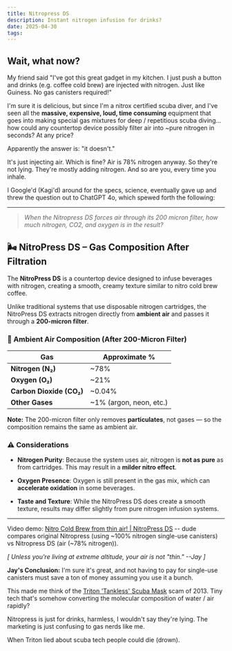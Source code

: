 ```yaml
---
title: Nitropress DS
description: Instant nitrogen infusion for drinks?
date: 2025-04-30
tags:
---
```


## Wait, what now?

My friend said "I've got this great gadget in my kitchen. I just push a button and drinks
(e.g. coffee cold brew) are injected with nitrogen. Just like Guiness.
No gas canisters required!"

I'm sure it is delicious, but since I'm a nitrox certified scuba diver,
and I've seen all the **massive, expensive, loud, time consuming** equipment that goes into making
special gas mixtures for deep / repetitious scuba diving... how could any countertop
device possibly filter air into ~pure nitrogen in seconds? At any price?

Apparently the answer is: "it doesn't." 

It's just injecting air. Which is fine? Air is 78% nitrogen anyway. So they're not
lying. They're mostly adding nitrogen. And so are you, every time you inhale.

I Google'd (Kagi'd) around for the specs, science, eventually gave up and threw
the question out to ChatGPT 4o, which spewed forth the following:

---

> *When the Nitropress DS forces air through its 200 micron filter, how much nitrogen,
> CO2, and oxygen is in the result?*

## 🌬️ NitroPress DS – Gas Composition After Filtration

The **NitroPress DS** is a countertop device designed to infuse beverages with nitrogen, creating a smooth, creamy texture similar to nitro cold brew coffee.

Unlike traditional systems that use disposable nitrogen cartridges, the NitroPress DS extracts nitrogen directly from **ambient air** and passes it through a **200-micron filter**.

### 🧪 Ambient Air Composition (After 200-Micron Filter)

| Gas              | Approximate % |
|------------------|----------------|
| **Nitrogen (N₂)** | ~78%           |
| **Oxygen (O₂)**   | ~21%           |
| **Carbon Dioxide (CO₂)** | ~0.04%    |
| **Other Gases**   | ~1% (argon, neon, etc.) |

**Note:** The 200-micron filter only removes **particulates**, not gases — so the composition remains the same as ambient air.

### ⚠️ Considerations

- **Nitrogen Purity**: Because the system uses air, nitrogen is **not as pure** as from
cartridges. This may result in a **milder nitro effect**.

- **Oxygen Presence**: Oxygen is still present in the gas mix, which can **accelerate
oxidation** in some beverages.

- **Taste and Texture**: While the NitroPress DS does create a smooth texture, results
may differ slightly from pure nitrogen infusion systems.

---

Video demo: [Nitro Cold Brew from thin air! | NitroPress DS](https://m.youtube.com/watch?v=DxWr9GZV_gc&t=3m4s) -- dude compares original Nitropress (using ~100% nitrogen single-use canisters) vs Nitropress DS (air (~78% nitrogen)).

*[ Unless you're living at extreme altitude, your air is not "thin." --Jay ]*

**Jay's Conclusion:** I'm sure it's great, and not having to pay for single-use canisters must
save a ton of money assuming you use it a bunch.

This made me think of the
[Triton 'Tankless' Scuba Mask](https://www.snopes.com/fact-check/triton-scuba-mask-design/)
scam of 2013. Tiny tech that's somehow converting the molecular composition of
water / air rapidly?

Nitropress is just for drinks, harmless, I wouldn't say they're lying. The marketing is just
confusing to gas nerds like me. 

When Triton lied about scuba tech people could die (drown).

